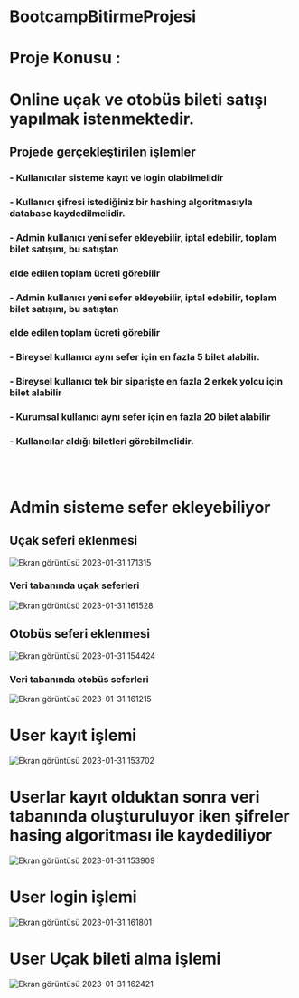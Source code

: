 # BootcampBitirmeProjesi

# Proje Konusu : 
# Online uçak ve otobüs bileti satışı yapılmak istenmektedir.
## Projede gerçekleştirilen işlemler

### -  Kullanıcılar sisteme kayıt ve login olabilmelidir
### -  Kullanıcı şifresi istediğiniz bir hashing algoritmasıyla database kaydedilmelidir.
### -  Admin kullanıcı yeni sefer ekleyebilir, iptal edebilir, toplam bilet satışını, bu satıştan 
### elde edilen toplam ücreti görebilir
### -  Admin kullanıcı yeni sefer ekleyebilir, iptal edebilir, toplam bilet satışını, bu satıştan 
### elde edilen toplam ücreti görebilir
### -  Bireysel kullanıcı aynı sefer için en fazla 5 bilet alabilir.
### -  Bireysel kullanıcı tek bir siparişte en fazla 2 erkek yolcu için bilet alabilir
### -  Kurumsal kullanıcı aynı sefer için en fazla 20 bilet alabilir
### -  Kullancılar aldığı biletleri görebilmelidir. 

<br><br> 
# Admin sisteme sefer ekleyebiliyor
## Uçak seferi eklenmesi
![Ekran görüntüsü 2023-01-31 171315](https://user-images.githubusercontent.com/54630694/215784089-3b999a15-99dc-4190-84ff-416762d95de9.png)
### Veri tabanında uçak seferleri
![Ekran görüntüsü 2023-01-31 161528](https://user-images.githubusercontent.com/54630694/215770485-7056b508-206c-45dd-a367-6c161b1cf7cc.png)
<br> 
## Otobüs seferi eklenmesi
![Ekran görüntüsü 2023-01-31 154424](https://user-images.githubusercontent.com/54630694/215763352-411de45d-9640-45a7-882f-952273070854.png)
### Veri tabanında otobüs seferleri
![Ekran görüntüsü 2023-01-31 161215](https://user-images.githubusercontent.com/54630694/215769587-52e9a024-fb26-45dc-a0ad-bb7b1536e0f4.png)
<br>
# User kayıt işlemi
![Ekran görüntüsü 2023-01-31 153702](https://user-images.githubusercontent.com/54630694/215761815-acd96bfc-ee24-47b4-a6db-564d991831fb.png)
<br>
# Userlar kayıt olduktan sonra veri tabanında oluşturuluyor iken şifreler hasing algoritması ile kaydediliyor
![Ekran görüntüsü 2023-01-31 153909](https://user-images.githubusercontent.com/54630694/215762224-9ff5c6e9-c0fe-4b34-9011-2b65c0081785.png)
<br>
# User login işlemi
![Ekran görüntüsü 2023-01-31 161801](https://user-images.githubusercontent.com/54630694/215771165-6f835918-30b2-4f89-80c0-020b807e647f.png)
<br>
# User Uçak bileti alma işlemi 
![Ekran görüntüsü 2023-01-31 162421](https://user-images.githubusercontent.com/54630694/215772513-eaf5df0c-ad44-459b-9e30-1d01ea1ec3cf.png)
<br>


